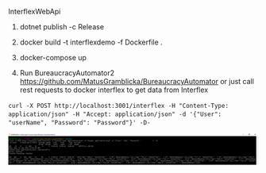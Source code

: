 InterflexWebApi


1. dotnet publish -c Release

2. docker build -t interflexdemo -f Dockerfile .

3. docker-compose up

4. Run BureaucracyAutomator2 https://github.com/MatusGramblicka/BureaucracyAutomator or just call rest requests to docker interflex to get data from Interflex

`curl -X POST http://localhost:3001/interflex -H "Content-Type: application/json" -H "Accept: application/json" -d '{"User": "userName", "Password": "Password"}' -D-`

![](https://github.com/MatusGramblicka/InterflexWebApi/blob/b25c89b7f095c9d74ffe8f80562f4925d96a10fe/sampleImage.png?inline=false)
